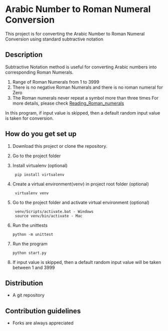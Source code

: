 # Arabic Number to Roman Numeral Conversion #
This project is for converting the
Arabic Number to Roman Numeral Conversion
using standard subtractive notation

## Description ##
Subtractive Notation method is useful for converting Arabic numbers into corresponding Roman Numerals.
   1. Range of Roman Numerals from 1 to 3999
   2. There is no negative Roman Numerals and there is no roman numeral for Zero
   3. The Roman numerals never repeat a symbol more than three times
      For more details, please check [Reading_Roman_numerals](http://en.wikipedia.org/wiki/Roman_numerals#Reading_Roman_numerals.)
      
 In this program, if input value is skipped, then a default random input value is taken for conversion.
      
## How do you get set up ##
1. Download this project or clone the repository.
2. Go to the project folder
3. Install virtualenv (optional)

        pip install virtualenv
4. Create a virtual environment(venv) in project root folder (optional)

        virtualenv venv
5. Go to the project folder and activate virtual environment (optional)

        venv/Scripts/activate.bat - Windows 
        source venv/bin/activate - Mac 
6. Run the unittests

       python -m unittest   
7. Run the program

       python start.py
8. If input value is skipped, then a default random input value will be taken between 1 and 3999

## Distribution ##
- A git repository

## Contribution guidelines ##
- Forks are always appreciated




 
         
      
 
